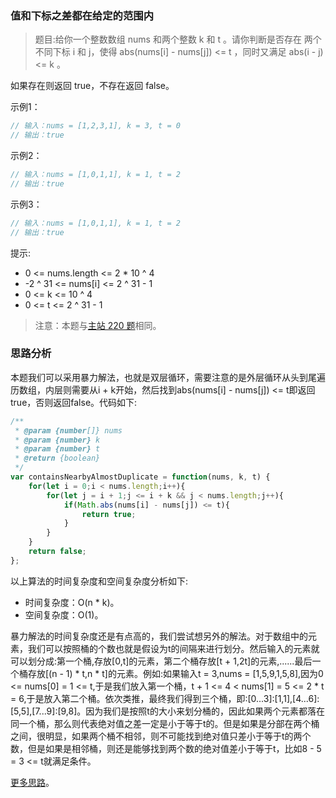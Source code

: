 ###  值和下标之差都在给定的范围内

> 题目:给你一个整数数组 nums 和两个整数 k 和 t 。请你判断是否存在 两个不同下标 i 和 j，使得 abs(nums[i] - nums[j]) <= t ，同时又满足 abs(i - j) <= k 。

如果存在则返回 true，不存在返回 false。

示例1：

```js
// 输入：nums = [1,2,3,1], k = 3, t = 0
// 输出：true
```

示例2：

```js
// 输入：nums = [1,0,1,1], k = 1, t = 2
// 输出：true
```

示例3：

```js
// 输入：nums = [1,0,1,1], k = 1, t = 2
// 输出：true
```

提示:

* 0 <= nums.length <= 2 * 10 ^ 4
* -2 ^ 31 <= nums[i] <= 2 ^ 31 - 1
* 0 <= k <= 10 ^ 4
* 0 <= t <= 2 ^ 31 - 1


> 注意：本题与[主站 220 题](https://leetcode-cn.com/problems/contains-duplicate-iii/)相同。

### 思路分析

本题我们可以采用暴力解法，也就是双层循环，需要注意的是外层循环从头到尾遍历数组，内层则需要从i + k开始，然后找到abs(nums[i] - nums[j]) <= t即返回true，否则返回false。代码如下:

```js
/**
 * @param {number[]} nums
 * @param {number} k
 * @param {number} t
 * @return {boolean}
 */
var containsNearbyAlmostDuplicate = function(nums, k, t) {
    for(let i = 0;i < nums.length;i++){
        for(let j = i + 1;j <= i + k && j < nums.length;j++){
            if(Math.abs(nums[i] - nums[j]) <= t){
                return true;
            }
        }
    }
    return false;
};
```

以上算法的时间复杂度和空间复杂度分析如下:

* 时间复杂度：O(n * k)。
* 空间复杂度：O(1)。

暴力解法的时间复杂度还是有点高的，我们尝试想另外的解法。对于数组中的元素，我们可以按照桶的个数也就是假设为t的间隔来进行划分。然后输入的元素就可以划分成:第一个桶,存放[0,t]的元素，第二个桶存放[t + 1,2t]的元素,......最后一个桶存放[(n - 1) * t,n * t]的元素。例如:如果输入t = 3,nums = [1,5,9,1,5,8],因为0 <= nums[0] = 1 <= t,于是我们放入第一个桶，t + 1 <= 4 < nums[1] = 5 <= 2 * t = 6,于是放入第二个桶。依次类推，最终我们得到三个桶，即:[0...3]:[1,1],[4...6]:[5,5],[7...9]:[9,8]。因为我们是按照t的大小来划分桶的，因此如果两个元素都落在同一个桶，那么则代表绝对值之差一定是小于等于t的。但是如果是分部在两个桶之间，很明显，如果两个桶不相邻，则不可能找到绝对值只差小于等于t的两个数，但是如果是相邻桶，则还是能够找到两个数的绝对值差小于等于t，比如8 - 5 = 3 <= t就满足条件。


[更多思路](https://leetcode-cn.com/problems/7WqeDu/solution/zhi-he-xia-biao-zhi-chai-du-zai-gei-ding-94ei/)。
